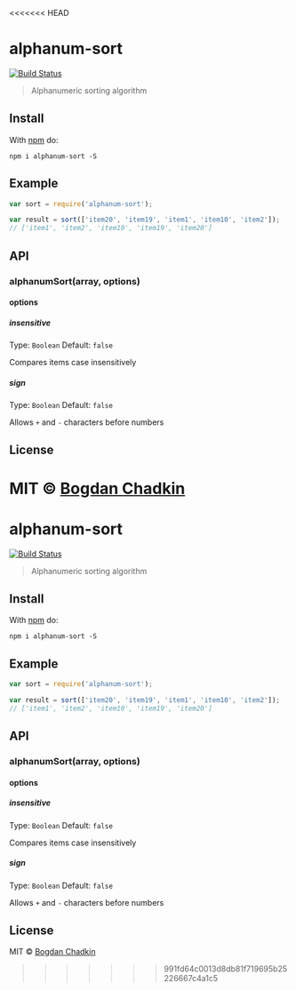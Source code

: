 <<<<<<< HEAD
# alphanum-sort
[![Build Status](https://travis-ci.org/TrySound/alphanum-sort.svg?branch=master)](https://travis-ci.org/TrySound/alphanum-sort)

> Alphanumeric sorting algorithm

## Install

With [npm](https://npmjs.org/package/alphanum-sort) do:

```
npm i alphanum-sort -S
```

## Example

```js
var sort = require('alphanum-sort');

var result = sort(['item20', 'item19', 'item1', 'item10', 'item2']);
// ['item1', 'item2', 'item10', 'item19', 'item20']
```

## API

### alphanumSort(array, options)

#### options

##### insensitive

Type: `Boolean`
Default: `false`

Compares items case insensitively

##### sign

Type: `Boolean`
Default: `false`

Allows `+` and `-` characters before numbers

## License

MIT © [Bogdan Chadkin](https://github.com/trysound)
=======
# alphanum-sort
[![Build Status](https://travis-ci.org/TrySound/alphanum-sort.svg?branch=master)](https://travis-ci.org/TrySound/alphanum-sort)

> Alphanumeric sorting algorithm

## Install

With [npm](https://npmjs.org/package/alphanum-sort) do:

```
npm i alphanum-sort -S
```

## Example

```js
var sort = require('alphanum-sort');

var result = sort(['item20', 'item19', 'item1', 'item10', 'item2']);
// ['item1', 'item2', 'item10', 'item19', 'item20']
```

## API

### alphanumSort(array, options)

#### options

##### insensitive

Type: `Boolean`
Default: `false`

Compares items case insensitively

##### sign

Type: `Boolean`
Default: `false`

Allows `+` and `-` characters before numbers

## License

MIT © [Bogdan Chadkin](https://github.com/trysound)
>>>>>>> 991fd64c0013d8db81f719695b25226667c4a1c5
